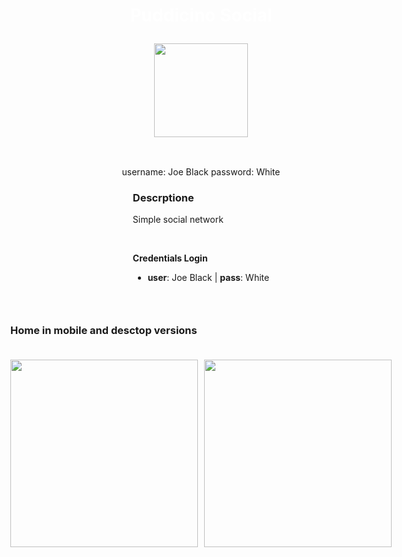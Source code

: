 <body>
<div style="display: flex; align-items: center; justify-content: center; flex-direction: column;">
      
<div style="display: flex; gap: 10px;  flex-direction: column; align-items: center; justify-content: center;">
  <h1  align="center" style="color: white;"> Puddicino Social
  <p align="center"><img src="https://i.postimg.cc/v83QFtjr/puddilogo.jpg" style="width: 150px;"></p></h1>  
</div> 
<div> username: Joe Black
password: White
</div> 
<div>
  <h3 align="left">Descrptione</h3>
    <p  align="left"> Simple social network </p>
   <br>
    <p><b>Credentials Login</b></p>
    <ul>
    <li><b>user</b>: Joe Black | <b>pass</b>: White</li>
    </ul>
</div>          
<hr>

<div>
    <h3 align="left">Home in mobile and desctop versions</h3>
  <div style="display: flex; gap: 10px;  flex-direction: row;
        align-items: center; justify-content: center;">
<img src='https://i.postimg.cc/8PJvTfzs/pudducinomobile.jpg'  style="height: 300px; padding: 20px 0;" />
  <img src='https://i.postimg.cc/LXJPhJ3y/puddicinodescktop.jpg'  style="height: 300px; padding: 20px 0;" />
</div>
</div>      
      
<hr>
